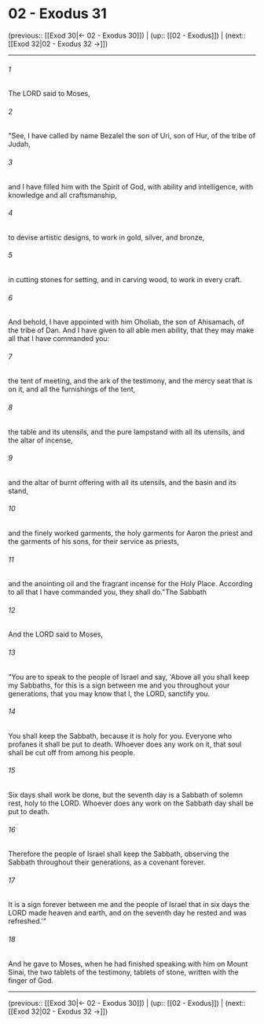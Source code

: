 # 02 - Exodus 31

(previous:: [[Exod 30|← 02 - Exodus 30]]) | (up:: [[02 - Exodus]]) | (next:: [[Exod 32|02 - Exodus 32 →]])

***


###### 1 
The LORD said to Moses, 

###### 2 
"See, I have called by name Bezalel the son of Uri, son of Hur, of the tribe of Judah, 

###### 3 
and I have filled him with the Spirit of God, with ability and intelligence, with knowledge and all craftsmanship, 

###### 4 
to devise artistic designs, to work in gold, silver, and bronze, 

###### 5 
in cutting stones for setting, and in carving wood, to work in every craft. 

###### 6 
And behold, I have appointed with him Oholiab, the son of Ahisamach, of the tribe of Dan. And I have given to all able men ability, that they may make all that I have commanded you: 

###### 7 
the tent of meeting, and the ark of the testimony, and the mercy seat that is on it, and all the furnishings of the tent, 

###### 8 
the table and its utensils, and the pure lampstand with all its utensils, and the altar of incense, 

###### 9 
and the altar of burnt offering with all its utensils, and the basin and its stand, 

###### 10 
and the finely worked garments, the holy garments for Aaron the priest and the garments of his sons, for their service as priests, 

###### 11 
and the anointing oil and the fragrant incense for the Holy Place. According to all that I have commanded you, they shall do."The Sabbath 

###### 12 
And the LORD said to Moses, 

###### 13 
"You are to speak to the people of Israel and say, 'Above all you shall keep my Sabbaths, for this is a sign between me and you throughout your generations, that you may know that I, the LORD, sanctify you. 

###### 14 
You shall keep the Sabbath, because it is holy for you. Everyone who profanes it shall be put to death. Whoever does any work on it, that soul shall be cut off from among his people. 

###### 15 
Six days shall work be done, but the seventh day is a Sabbath of solemn rest, holy to the LORD. Whoever does any work on the Sabbath day shall be put to death. 

###### 16 
Therefore the people of Israel shall keep the Sabbath, observing the Sabbath throughout their generations, as a covenant forever. 

###### 17 
It is a sign forever between me and the people of Israel that in six days the LORD made heaven and earth, and on the seventh day he rested and was refreshed.'" 

###### 18 
And he gave to Moses, when he had finished speaking with him on Mount Sinai, the two tablets of the testimony, tablets of stone, written with the finger of God.

***

(previous:: [[Exod 30|← 02 - Exodus 30]]) | (up:: [[02 - Exodus]]) | (next:: [[Exod 32|02 - Exodus 32 →]])
